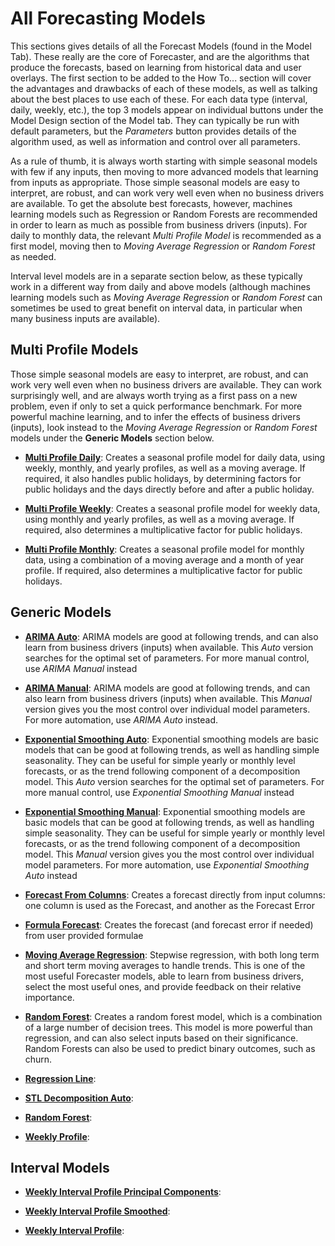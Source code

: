 
# All Forecasting Models

This sections gives details of all the Forecast Models (found in the Model Tab). These really are the core of Forecaster, and are the algorithms that produce the forecasts, based on learning from historical data and user overlays.
The first section to be added to the How To... section will cover the advantages and drawbacks of each of these models, as well as talking about the best places to use each of these.
For each data type (interval, daily, weekly, etc.), the top 3 models appear on individual buttons under the Model Design section of the Model tab. They can typically be run with default parameters, but the *Parameters* button provides details of the algorithm used, as well as information and control over all parameters. 

As a rule of thumb, it is always worth starting with simple seasonal models with few if any inputs, then moving to more advanced models that learning from inputs as appropriate. Those simple seasonal models are easy to interpret, are robust, and can work very well even when no business drivers are available. To get the absolute best forecasts, however, machines learning models such as Regression or Random Forests are recommended in order to learn as much as possible from business drivers (inputs). For daily to monthly data, the relevant *Multi Profile Model* is recommended as a first model, moving then to *Moving Average Regression* or *Random Forest* as needed.

Interval level models are in a separate section below, as these typically work in a different way from daily and above models (although machines learning models such as *Moving Average Regression* or *Random Forest* can sometimes be used to great benefit on interval data, in particular when many business inputs are available).

## Multi Profile Models

Those simple seasonal models are easy to interpret, are robust, and can work very well even when no business drivers are available. They can work surprisingly well, and are always worth trying as a first pass on a new problem, even if only to set a quick performance benchmark. For more powerful machine learning, and to infer the effects of business drivers (inputs), look instead to the *Moving Average Regression* or *Random Forest* models under the **Generic Models** section below.

- [**Multi Profile Daily**](Multi-Profile-Daily.md): Creates a seasonal profile model for daily data, using weekly, monthly, and yearly profiles, as well as a moving average. If required, it also handles public holidays, by determining factors for public holidays and the days directly before and after a public holiday.

- [**Multi Profile Weekly**](Multi-Profile-Weekly.md): Creates a seasonal profile model for weekly data, using monthly and yearly profiles, as well as a moving average. If required, also determines a multiplicative factor for public holidays.

- [**Multi Profile Monthly**](Multi-Profile-Monthly.md): Creates a seasonal profile model for monthly data, using a combination of a moving average and a month of year profile. If required, also determines a multiplicative factor for public holidays.


## Generic Models
- [**ARIMA Auto**](ARIMA-Auto.md): ARIMA models are good at following trends, and can also learn from business drivers (inputs) when available. This *Auto* version searches for the optimal set of parameters. For more manual control, use *ARIMA Manual* instead

- [**ARIMA Manual**](ARIMA-Manual.md): ARIMA models are good at following trends, and can also learn from business drivers (inputs) when available. This *Manual* version gives you the most control over individual model parameters. For more automation, use *ARIMA Auto* instead.

- [**Exponential Smoothing Auto**](Exponential-Smoothing-Auto.md): Exponential smoothing models are basic models that can be good at following trends, as well as handling simple seasonality. They can be useful for simple yearly or monthly level forecasts, or as the trend following component of a decomposition model. This *Auto* version searches for the optimal set of parameters. For more manual control, use *Exponential Smoothing Manual* instead

- [**Exponential Smoothing Manual**](Exponential-Smoothing-Manual.md): Exponential smoothing models are basic models that can be good at following trends, as well as handling simple seasonality. They can be useful for simple yearly or monthly level forecasts, or as the trend following component of a decomposition model. This *Manual* version gives you the most control over individual model parameters. For more automation, use *Exponential Smoothing Auto* instead

- [**Forecast From Columns**](Forecast-From-Columns.md): Creates a forecast directly from input columns: one column is used as the Forecast, and another as the Forecast Error

- [**Formula Forecast**](Formula-Forecast.md): Creates the forecast (and forecast error if needed) from user provided formulae

- [**Moving Average Regression**](Moving-Average-Regression.md): Stepwise regression, with both long term and short term moving averages to handle trends. This is one of the most useful Forecaster models, able to learn from business drivers, select the most useful ones, and provide feedback on their relative importance.
- [**Random Forest**](Random-Forest.md): Creates a random forest model, which is a combination of a large number of decision trees.  This model is more powerful than regression, and can also select inputs based on their significance.  Random Forests can also be used to predict binary outcomes, such as churn.

- [**Regression Line**](Regression-Line.md): 

- [**STL Decomposition Auto**](STL-Decompositon-Auto.md): 

- [**Random Forest**](Random-Forest.md): 

- [**Weekly Profile**](Weekly-Profile.md): 


## Interval Models

- [**Weekly Interval Profile Principal Components**](Weekly-Interval-Profile-Principal-Components.md): 

- [**Weekly Interval Profile Smoothed**](Weekly-Interval-Profile-Smoothed.md): 

- [**Weekly Interval Profile**](Weekly-Interval-Profile.md): 






